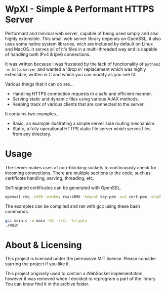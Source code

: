 # WpXI - Simple & Performant HTTPS Server
Performant and minimal web server, capable of being used simply and also highly extensible. This small web server library depends on OpenSSL, it also uses some native system libraries, wich are included by default on Linux and MacOS. 
It serves all of it's files in a multi-threaded way and is capable of handling both IPv4 & Ipv6 connections. 

It was written because I was frustated by the lack of functionality of `python3 -m http.server` and wanted a 'drop in' replacement which was highly extensible, written in C and which you can modify as you see fit.

Various things that it can do are...
* Handling HTTPS connection requests in a safe and efficient manner.
* Serving static and dynamic files using various AJAX methods.
* Keeping track of various clients that are connected to the server.

It contains two examples...
* Basic, an example illustrating a simple server side routing mechanism.
* Static, a fully operational HTTPS static file server which serves files from any directory.

# Usage
The server makes uses of non-blocking sockets to continuously check for incoming connections. 
There are multiple sections to the code, such as certificate handling, serving, threading, etc.

Self-signed certificates can be generated with OpenSSL.
```bash
openssl req -x509 -newkey rsa:4096 -keyout key.pem -out cert.pem -sha256 -days 3560 -nodes -subj '/CN=127.0.0.1'
```

The examples can be compiled and ran with gcc using these bash commands.
```bash
gcc main.c -o main -O3 -lssl -lcrypto
./main
```

# About & Licensing
This project is licensed under the permissive MIT license. Please consider starring the project if you like it.

This project originally used to contain a WebSocket implementation, however it was removed when I decided to reprogram a part of the library. You can know find it in the archive folder.
